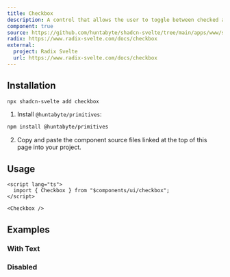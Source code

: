 ```yaml
---
title: Checkbox
description: A control that allows the user to toggle between checked and not checked.
component: true
source: https://github.com/huntabyte/shadcn-svelte/tree/main/apps/www/src/lib/components/ui/checkbox
radix: https://www.radix-svelte.com/docs/checkbox
external:
  project: Radix Svelte
  url: https://www.radix-svelte.com/docs/checkbox
---
```


<script>
  import { CheckboxDemo, CheckboxDemoDisabled, CheckboxDemoText, ComponentExample, ManualInstall } from '$lib/components/docs';
</script>

<ComponentExample src="src/lib/components/docs/examples/checkbox/CheckboxDemo.svelte">

<div slot="example">
<CheckboxDemo />
</div>

</ComponentExample>

## Installation

```bash
npx shadcn-svelte add checkbox
```

<ManualInstall>

1. Install `@huntabyte/primitives`:

```bash
npm install @huntabyte/primitives
```

2. Copy and paste the component source files linked at the top of this page into your project.

</ManualInstall>

## Usage

```svelte
<script lang="ts">
  import { Checkbox } from "$components/ui/checkbox";
</script>
```

```svelte
<Checkbox />
```

## Examples

### With Text

<ComponentExample src="src/lib/components/docs/examples/checkbox/CheckboxDemoText.svelte">

<div slot="example">
<CheckboxDemoText />
</div>

</ComponentExample>

### Disabled

<ComponentExample src="src/lib/components/docs/examples/checkbox/CheckboxDemoDisabled.svelte">

<div slot="example">
<CheckboxDemoDisabled />
</div>

</ComponentExample>
